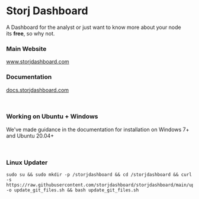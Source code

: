 <h1>Storj Dashboard</h1>
<p>A Dashboard for the analyst or just want to know more about your node<br />its&nbsp;<strong>free</strong>, so why not.</p>
<h3>Main Website</h3>
<p><a href="https://www.storjdashboard.com">www.storjdashboard.com</a></p>
<h3>Documentation</h3>
<p><a href="https://docs.storjdashboard.com">docs.storjdashboard.com</a></p>
<p>&nbsp;</p>
<h3>Working on Ubuntu + Windows</h3>
<p>We've made guidance in the documentation for installation on Windows 7+ and Ubuntu 20.04+</p>
<p>&nbsp;</p>
<h3>Linux Updater</h3>
<pre><code>sudo su &amp;&amp; sudo mkdir -p /storjdashboard &amp;&amp; cd /storjdashboard &amp;&amp; curl -s https://raw.githubusercontent.com/storjdashboard/storjdashboard/main/update/deb_ubuntu/update_git_files.sh -o update_git_files.sh &amp;&amp; bash update_git_files.sh
</code></pre>
<p>&nbsp;</p>

<!--
**storjdashboard/storjdashboard** is a ✨ _special_ ✨ repository because its `README.md` (this file) appears on your GitHub profile.

Here are some ideas to get you started:

- 🔭 I’m currently working on ...
- 🌱 I’m currently learning ...
- 👯 I’m looking to collaborate on ...
- 🤔 I’m looking for help with ...
- 💬 Ask me about ...
- 📫 How to reach me: ...
- 😄 Pronouns: ...
- ⚡ Fun fact: ...
-->
